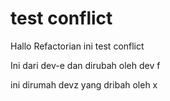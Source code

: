 # test conflict

Hallo Refactorian ini test conflict

Ini dari dev-e dan dirubah oleh dev f

ini dirumah devz yang dribah oleh x